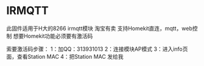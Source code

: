 # IRMQTT
此固件适用于H大的8266 irmqtt模块 
淘宝有卖
支持Homekit直连，mqtt，web控制
想要Homekit功能必须要有激活码


索要激活码步骤：
 1：加QQ：313931013
 2：连接模块AP模式
 3：进入info页面，查看Station MAC
 4：把Station MAC 发给我
 
